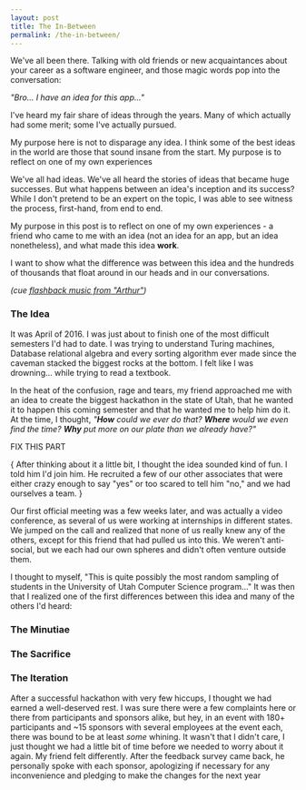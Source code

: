 ```yaml
---
layout: post
title: The In-Between
permalink: /the-in-between/
---
```


We've all been there. Talking with old friends or new acquaintances about your career as a software engineer, and those magic words pop into the conversation:

_"Bro... I have an idea for this app..."_

I've heard my fair share of ideas through the years. Many of which actually had some merit; some I've actually pursued. 


My purpose here is not to disparage any idea. I think some of the best ideas in the world are those that sound insane from the start. My purpose is to reflect on one of my own experiences

We've all had ideas. We've all heard the stories of ideas that became huge successes. But what happens between an idea's inception and its success? While I don't pretend to be an expert on the topic, I was able to see witness the process, first-hand, from end to end. 

My purpose in this post is to reflect on one of my own experiences - a friend who came to me with an idea (not an idea for an app, but an idea nonetheless), and what made this idea __work__. 

I want to show what the difference was between this idea and the hundreds of thousands that float around in our heads and in our conversations.

_(cue [flashback music from "Arthur"](https://www.youtube.com/watch?v=aYkbu-Kob5s))_

### The Idea

It was April of 2016. I was just about to finish one of the most difficult semesters I'd had to date. I was trying to understand Turing machines, Database relational algebra and every sorting algorithm ever made since the caveman stacked the biggest rocks at the bottom. I felt like I was drowning... while trying to read a textbook. 

In the heat of the confusion, rage and tears, my friend approached me with an idea to create the biggest hackathon in the state of Utah, that he wanted it to happen this coming semester and that he wanted me to help him do it. At the time, I thought, _"**How** could we ever do that? **Where** would we even find the time? **Why** put more on our plate than we already have?"_ 


FIX THIS PART

{
After thinking about it a little bit, I thought the idea sounded kind of fun. I told him I'd join him. He recruited a few of our other associates that were either crazy enough to say "yes" or too scared to tell him "no," and we had ourselves a team.
}

Our first official meeting was a few weeks later, and was actually a video conference, as several of us were working at internships in different states. We jumped on the call and realized that none of us really knew any of the others, except for this friend that had pulled us into this. We weren't anti-social, but we each had our own spheres and didn't often venture outside them. 

I thought to myself, "This is quite possibly the most random sampling of students in the University of Utah Computer Science program..." It was then that I realized one of the first differences between this idea and many of the others I'd heard:



### The Minutiae

### The Sacrifice

### The Iteration

After a successful hackathon with very few hiccups, I thought we had earned a well-deserved rest. I was sure there were a few complaints here or there from participants and sponsors alike, but hey, in an event with 180+ participants and ~15 sponsors with several employees at the event each, there was bound to be at least _some_ whining. It wasn't that I didn't care, I just thought we had a little bit of time before we needed to worry about it again. My friend felt differently. After the feedback survey came back, he personally spoke with each sponsor, apologizing if necessary for any inconvenience and pledging to make the changes for the next year